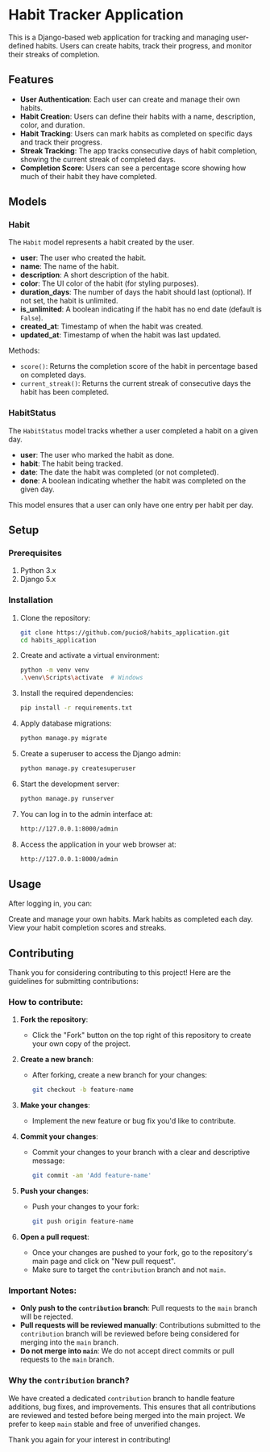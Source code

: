 # Habit Tracker Application

This is a Django-based web application for tracking and managing user-defined habits. Users can create habits, track their progress, and monitor their streaks of completion.

## Features

- **User Authentication**: Each user can create and manage their own habits.
- **Habit Creation**: Users can define their habits with a name, description, color, and duration.
- **Habit Tracking**: Users can mark habits as completed on specific days and track their progress.
- **Streak Tracking**: The app tracks consecutive days of habit completion, showing the current streak of completed days.
- **Completion Score**: Users can see a percentage score showing how much of their habit they have completed.

## Models

### Habit
The `Habit` model represents a habit created by the user.

- **user**: The user who created the habit.
- **name**: The name of the habit.
- **description**: A short description of the habit.
- **color**: The UI color of the habit (for styling purposes).
- **duration_days**: The number of days the habit should last (optional). If not set, the habit is unlimited.
- **is_unlimited**: A boolean indicating if the habit has no end date (default is `False`).
- **created_at**: Timestamp of when the habit was created.
- **updated_at**: Timestamp of when the habit was last updated.

Methods:
- `score()`: Returns the completion score of the habit in percentage based on completed days.
- `current_streak()`: Returns the current streak of consecutive days the habit has been completed.

### HabitStatus
The `HabitStatus` model tracks whether a user completed a habit on a given day.

- **user**: The user who marked the habit as done.
- **habit**: The habit being tracked.
- **date**: The date the habit was completed (or not completed).
- **done**: A boolean indicating whether the habit was completed on the given day.

This model ensures that a user can only have one entry per habit per day.

## Setup

### Prerequisites

1. Python 3.x
2. Django 5.x

### Installation

1. Clone the repository:
   ```bash
   git clone https://github.com/pucio8/habits_application.git
   cd habits_application
   
2. Create and activate a virtual environment:
   ```bash
   python -m venv venv
   .\venv\Scripts\activate  # Windows
   
3. Install the required dependencies:
   ```bash
   pip install -r requirements.txt
   
4. Apply database migrations:
   ```bash
   python manage.py migrate
   
5. Create a superuser to access the Django admin:
   ```bash
   python manage.py createsuperuser
   
7. Start the development server:
   ```bash
   python manage.py runserver
   
8. You can log in to the admin interface at:
   ```bash
   http://127.0.0.1:8000/admin

9. Access the application in your web browser at:
   ```bash
   http://127.0.0.1:8000/admin
   
## Usage
After logging in, you can:

Create and manage your own habits.
Mark habits as completed each day.
View your habit completion scores and streaks.

## Contributing

Thank you for considering contributing to this project! Here are the guidelines for submitting contributions:

### How to contribute:

1. **Fork the repository**:
   - Click the "Fork" button on the top right of this repository to create your own copy of the project.

2. **Create a new branch**:
   - After forking, create a new branch for your changes:
     ```bash
     git checkout -b feature-name
     ```

3. **Make your changes**:
   - Implement the new feature or bug fix you'd like to contribute.

4. **Commit your changes**:
   - Commit your changes to your branch with a clear and descriptive message:
     ```bash
     git commit -am 'Add feature-name'
     ```

5. **Push your changes**:
   - Push your changes to your fork:
     ```bash
     git push origin feature-name
     ```

6. **Open a pull request**:
   - Once your changes are pushed to your fork, go to the repository's main page and click on "New pull request".
   - Make sure to target the `contribution` branch and not `main`.

### Important Notes:
- **Only push to the `contribution` branch**: Pull requests to the `main` branch will be rejected.
- **Pull requests will be reviewed manually**: Contributions submitted to the `contribution` branch will be reviewed before being considered for merging into the `main` branch.
- **Do not merge into `main`**: We do not accept direct commits or pull requests to the `main` branch.

### Why the `contribution` branch?
We have created a dedicated `contribution` branch to handle feature additions, bug fixes, and improvements. This ensures that all contributions are reviewed and tested before being merged into the main project. We prefer to keep `main` stable and free of unverified changes.

Thank you again for your interest in contributing!